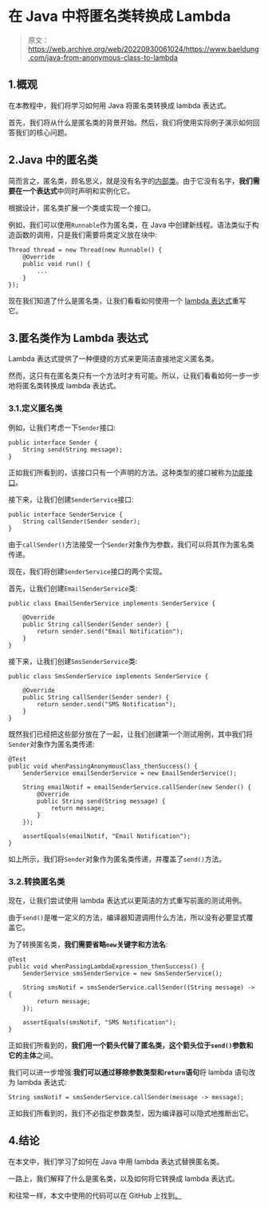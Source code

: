 # 在 Java 中将匿名类转换成 Lambda

> 原文：<https://web.archive.org/web/20220930061024/https://www.baeldung.com/java-from-anonymous-class-to-lambda>

## 1.概观

在本教程中，我们将学习如何用 Java 将匿名类转换成 lambda 表达式。

首先，我们将从什么是匿名类的背景开始。然后，我们将使用实际例子演示如何回答我们的核心问题。

## 2.Java 中的匿名类

简而言之，匿名类，顾名思义，就是没有名字的[内部类](/web/20221212232312/https://www.baeldung.com/java-nested-classes#non-static-nested-classes)。由于它没有名字，**我们需要在一个表达式**中同时声明和实例化它。

根据设计，匿名类扩展一个类或实现一个接口。

例如，我们可以使用`Runnable`作为匿名类，在 Java 中创建新线程。语法类似于构造函数的调用，只是我们需要将类定义放在块中:

```
Thread thread = new Thread(new Runnable() {
    @Override
    public void run() {
        ...
    }
});
```

现在我们知道了什么是匿名类，让我们看看如何使用一个 [lambda 表达式](/web/20221212232312/https://www.baeldung.com/java-8-lambda-expressions-tips)重写它。

## 3.匿名类作为 Lambda 表达式

Lambda 表达式提供了一种便捷的方式来更简洁直接地定义匿名类。

然而，这只有在匿名类只有一个方法时才有可能。所以，让我们看看如何一步一步地将匿名类转换成 lambda 表达式。

### 3.1.定义匿名类

例如，让我们考虑一下`Sender`接口:

```
public interface Sender {
    String send(String message);
}
```

正如我们所看到的，该接口只有一个声明的方法。这种类型的接口被称为[功能接口](/web/20221212232312/https://www.baeldung.com/java-8-functional-interfaces)。

接下来，让我们创建`SenderService`接口:

```
public interface SenderService {
    String callSender(Sender sender);
}
```

由于`callSender()`方法接受一个`Sender`对象作为参数，我们可以将其作为匿名类传递。

现在，我们将创建`SenderService`接口的两个实现。

首先，让我们创建`EmailSenderService`类:

```
public class EmailSenderService implements SenderService {

    @Override
    public String callSender(Sender sender) {
        return sender.send("Email Notification");
    }
}
```

接下来，让我们创建`SmsSenderService`类:

```
public class SmsSenderService implements SenderService {

    @Override
    public String callSender(Sender sender) {
        return sender.send("SMS Notification");
    }
}
```

既然我们已经把这些部分放在了一起，让我们创建第一个测试用例，其中我们将`Sender`对象作为匿名类传递:

```
@Test
public void whenPassingAnonymousClass_thenSuccess() {
    SenderService emailSenderService = new EmailSenderService();

    String emailNotif = emailSenderService.callSender(new Sender() {
        @Override
        public String send(String message) {
            return message;
        }
    });

    assertEquals(emailNotif, "Email Notification");
}
```

如上所示，我们将`Sender`对象作为匿名类传递，并覆盖了`send()`方法。

### 3.2.转换匿名类

现在，让我们尝试使用 lambda 表达式以更简洁的方式重写前面的测试用例。

由于`send()`是唯一定义的方法，编译器知道调用什么方法，所以没有必要显式覆盖它。

为了转换匿名类，**我们需要省略`new`关键字和方法名**:

```
@Test
public void whenPassingLambdaExpression_thenSuccess() {
    SenderService smsSenderService = new SmsSenderService();

    String smsNotif = smsSenderService.callSender((String message) -> {
        return message;
    });

    assertEquals(smsNotif, "SMS Notification");
}
```

正如我们所看到的，**我们用一个箭头代替了匿名类，这个箭头位于`send()`参数和它的主体**之间。

我们可以进一步增强:**我们可以通过移除参数类型和`return`语句**将 lambda 语句改为 lambda 表达式:

```
String smsNotif = smsSenderService.callSender(message -> message);
```

正如我们所看到的，我们不必指定参数类型，因为编译器可以隐式地推断出它。

## 4.结论

在本文中，我们学习了如何在 Java 中用 lambda 表达式替换匿名类。

一路上，我们解释了什么是匿名类，以及如何将它转换成 lambda 表达式。

和往常一样，本文中使用的代码可以在 GitHub 上找到[。](https://web.archive.org/web/20221212232312/https://github.com/eugenp/tutorials/tree/master/core-java-modules/core-java-lambdas)